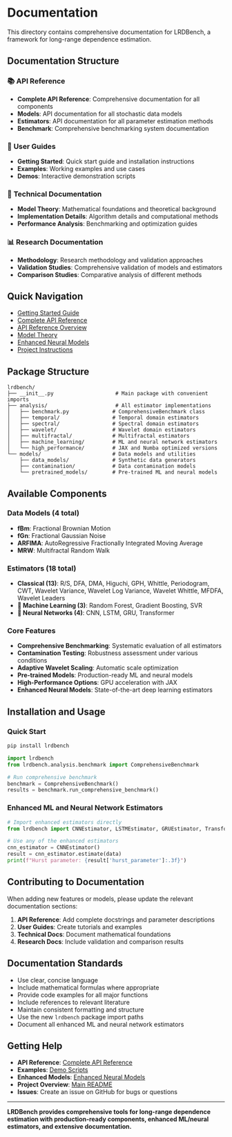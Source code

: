 # Documentation

This directory contains comprehensive documentation for LRDBench, a framework for long-range dependence estimation.

## Documentation Structure

### 📚 **API Reference**
- **Complete API Reference**: Comprehensive documentation for all components
- **Models**: API documentation for all stochastic data models
- **Estimators**: API documentation for all parameter estimation methods
- **Benchmark**: Comprehensive benchmarking system documentation

### 📖 **User Guides**
- **Getting Started**: Quick start guide and installation instructions
- **Examples**: Working examples and use cases
- **Demos**: Interactive demonstration scripts

### 🔬 **Technical Documentation**
- **Model Theory**: Mathematical foundations and theoretical background
- **Implementation Details**: Algorithm details and computational methods
- **Performance Analysis**: Benchmarking and optimization guides

### 📊 **Research Documentation**
- **Methodology**: Research methodology and validation approaches
- **Validation Studies**: Comprehensive validation of models and estimators
- **Comparison Studies**: Comparative analysis of different methods

## Quick Navigation

- [Getting Started Guide](user_guides/getting_started.md)
- [Complete API Reference](api_reference/COMPLETE_API_REFERENCE.md)
- [API Reference Overview](api_reference/README.md)
- [Model Theory](technical/model_theory.md)
- [Enhanced Neural Models](../../ENHANCED_NEURAL_MODELS.md)
- [Project Instructions](project_instructions.md)

## Package Structure

```
lrdbench/
├── __init__.py                    # Main package with convenient imports
├── analysis/                      # All estimator implementations
│   ├── benchmark.py              # ComprehensiveBenchmark class
│   ├── temporal/                 # Temporal domain estimators
│   ├── spectral/                 # Spectral domain estimators
│   ├── wavelet/                  # Wavelet domain estimators
│   ├── multifractal/             # Multifractal estimators
│   ├── machine_learning/         # ML and neural network estimators
│   └── high_performance/         # JAX and Numba optimized versions
└── models/                       # Data models and utilities
    ├── data_models/              # Synthetic data generators
    ├── contamination/            # Data contamination models
    └── pretrained_models/        # Pre-trained ML and neural models
```

## Available Components

### Data Models (4 total)
- **fBm**: Fractional Brownian Motion
- **fGn**: Fractional Gaussian Noise  
- **ARFIMA**: AutoRegressive Fractionally Integrated Moving Average
- **MRW**: Multifractal Random Walk

### Estimators (18 total)
- **Classical (13)**: R/S, DFA, DMA, Higuchi, GPH, Whittle, Periodogram, CWT, Wavelet Variance, Wavelet Log Variance, Wavelet Whittle, MFDFA, Wavelet Leaders
- **🤖 Machine Learning (3)**: Random Forest, Gradient Boosting, SVR
- **🧠 Neural Networks (4)**: CNN, LSTM, GRU, Transformer

### Core Features
- **Comprehensive Benchmarking**: Systematic evaluation of all estimators
- **Contamination Testing**: Robustness assessment under various conditions
- **Adaptive Wavelet Scaling**: Automatic scale optimization
- **Pre-trained Models**: Production-ready ML and neural models
- **High-Performance Options**: GPU acceleration with JAX
- **Enhanced Neural Models**: State-of-the-art deep learning estimators

## Installation and Usage

### Quick Start
```bash
pip install lrdbench
```

```python
import lrdbench
from lrdbench.analysis.benchmark import ComprehensiveBenchmark

# Run comprehensive benchmark
benchmark = ComprehensiveBenchmark()
results = benchmark.run_comprehensive_benchmark()
```

### Enhanced ML and Neural Network Estimators

```python
# Import enhanced estimators directly
from lrdbench import CNNEstimator, LSTMEstimator, GRUEstimator, TransformerEstimator

# Use any of the enhanced estimators
cnn_estimator = CNNEstimator()
result = cnn_estimator.estimate(data)
print(f"Hurst parameter: {result['hurst_parameter']:.3f}")
```

## Contributing to Documentation

When adding new features or models, please update the relevant documentation sections:

1. **API Reference**: Add complete docstrings and parameter descriptions
2. **User Guides**: Create tutorials and examples
3. **Technical Docs**: Document mathematical foundations
4. **Research Docs**: Include validation and comparison results

## Documentation Standards

- Use clear, concise language
- Include mathematical formulas where appropriate
- Provide code examples for all major functions
- Include references to relevant literature
- Maintain consistent formatting and structure
- Use the new `lrdbench` package import paths
- Document all enhanced ML and neural network estimators

## Getting Help

- **API Reference**: [Complete API Reference](api_reference/COMPLETE_API_REFERENCE.md)
- **Examples**: [Demo Scripts](../../demos/)
- **Enhanced Models**: [Enhanced Neural Models](../../ENHANCED_NEURAL_MODELS.md)
- **Project Overview**: [Main README](../../README.md)
- **Issues**: Create an issue on GitHub for bugs or questions

---

**LRDBench provides comprehensive tools for long-range dependence estimation with production-ready components, enhanced ML/neural estimators, and extensive documentation.**
